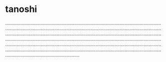 # tanoshi

...................................................................................................................................................................................................................................................................................................................................................................................................................................................................................................................................................................................................................................................................................................................................................................................................................................